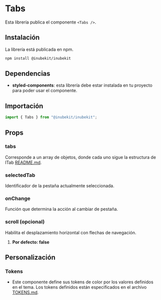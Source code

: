 # Tabs

Esta librería publica el componente `<Tabs />`.

## Instalación

La librería está publicada en npm.

```bash
npm install @inubekit/inubekit
```

## Dependencias

- **styled-components**: esta librería debe estar instalada en tu proyecto para poder usar el componente.

## Importación

```jsx
import { Tabs } from "@inubekit/inubekit";
```

## Props

### tabs

Corresponde a un array de objetos, donde cada uno sigue la estructura de ITab [README.md](./Tab/README.md).

### selectedTab

Identificador de la pestaña actualmente seleccionada.

### onChange

Función que determina la acción al cambiar de pestaña.

### scroll (opcional)

Habilita el desplazamiento horizontal con flechas de navegación.

1. **Por defecto: false**

## Personalización

### Tokens

- Este componente define sus tokens de color por los valores definidos en el tema. Los tokens definidos están especificados en el archivo [TOKENS.md](./TOKENS.md).
